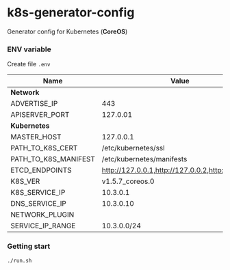 # k8s-generator-config

Generator config for Kubernetes (**CoreOS**)


### ENV variable

Create file `.env`

| Name                 | Value                                             |
|----------------------|---------------------------------------------------|
| **Network**          |                                                   |
| ADVERTISE_IP         | 443                                               |
| APISERVER_PORT       | 127.0.01                                          |
| **Kubernetes**       |                                                   |
| MASTER_HOST          | 127.0.0.1                                         |
| PATH_TO_K8S_CERT     | /etc/kubernetes/ssl                               |
| PATH_TO_K8S_MANIFEST | /etc/kubernetes/manifests                         |
| ETCD_ENDPOINTS       | http://127.0.0.1,http://127.0.0.2,http:/127.0.0.3 |
| K8S_VER              | v1.5.7_coreos.0                                   |
| K8S_SERVICE_IP       | 10.3.0.1                                          |
| DNS_SERVICE_IP       | 10.3.0.10                                         |
| NETWORK_PLUGIN       |                                                   |
| SERVICE_IP_RANGE     | 10.3.0.0/24                                       |


### Getting start

```
./run.sh
```
